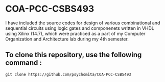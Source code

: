 # COA-PCC-CSBS493
I have included the source codes for design of various combinational and sequential circuits using logic gates and componenets written in VHDL using Xilinx (14.7), which were practiced as a part of my Computer Organization and Architecture lab during my 4th semester.

## To clone this repository, use the following command :
```
git clone https://github.com/psychomita/COA-PCC-CSBS493
```

